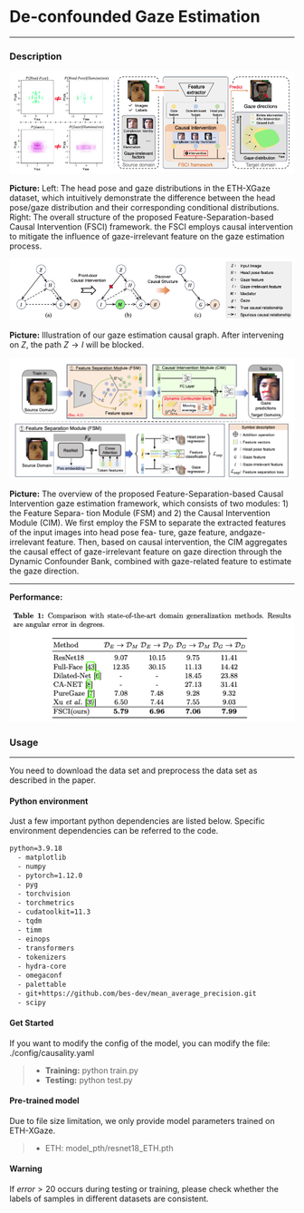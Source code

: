 # De-confounded Gaze Estimation

---

### Description



![overall](./figs/overall.png)

**Picture:** Left: The head pose and gaze distributions in the ETH-XGaze dataset, which intuitively demonstrate the difference between the head pose/gaze distribution and their corresponding conditional distributions. Right: The overall structure of the proposed Feature-Separation-based Causal Intervention (FSCI) framework. the FSCI employs causal intervention to mitigate the influence of gaze-irrelevant feature on the gaze estimation process.

![causal graph](./figs/causal_graph.png)

**Picture:** Illustration of our gaze estimation causal graph. After intervening on $Z$, the path $Z → I$ will be blocked.

![overview](./figs/overview.png)

**Picture:** The overview of the proposed Feature-Separation-based Causal Intervention gaze estimation framework, which consists of two modules: 1) the Feature Separa- tion Module (FSM) and 2) the Causal Intervention Module (CIM). We first employ the FSM to separate the extracted features of the input images into head pose fea- ture, gaze feature, andgaze-irrelevant feature. Then, based on causal intervention, the CIM aggregates the causal effect of gaze-irrelevant feature on gaze direction through the Dynamic Confounder Bank, combined with gaze-related feature to estimate the gaze direction.

---

**Performance:**

![sota](./figs/sota.png)

### Usage

---

You need to download the data set and preprocess the data set as described in the paper.

#### Python environment

Just a few important python dependencies are listed below. Specific environment dependencies can be referred to the code.

```
python=3.9.18
  - matplotlib
  - numpy
  - pytorch=1.12.0
  - pyg
  - torchvision
  - torchmetrics
  - cudatoolkit=11.3
  - tqdm
  - timm
  - einops
  - transformers
  - tokenizers
  - hydra-core
  - omegaconf
  - palettable
  - git+https://github.com/bes-dev/mean_average_precision.git
  - scipy
```

#### Get Started

If you want to modify the config of the model, you can modify the file: ./config/causality.yaml

> - **Training:** python train.py
> - **Testing:** python test.py



#### Pre-trained model

Due to file size limitation, we only provide model parameters trained on ETH-XGaze.

> - ETH: model_pth/resnet18_ETH.pth



#### Warning

If $error>20$ occurs during testing or training, please check whether the labels of samples in different datasets are consistent.



